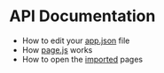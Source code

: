 # API Documentation

* How to edit your [app.json](app.json.md) file
* How [page.js](page.js.md) works
* How to open the [imported](importedPages.md) pages

